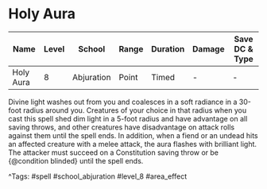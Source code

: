 # Holy Aura

| Name | Level | School | Range | Duration | Damage | Save DC & Type |
|------|-------|--------|-------|----------|--------|----------------|
| Holy Aura | 8 | Abjuration | Point | Timed | - | - |

Divine light washes out from you and coalesces in a soft radiance in a 30-foot radius around you. Creatures of your choice in that radius when you cast this spell shed dim light in a 5-foot radius and have advantage on all saving throws, and other creatures have disadvantage on attack rolls against them until the spell ends. In addition, when a fiend or an undead hits an affected creature with a melee attack, the aura flashes with brilliant light. The attacker must succeed on a Constitution saving throw or be {@condition blinded} until the spell ends.

^Tags: #spell #school_abjuration #level_8 #area_effect